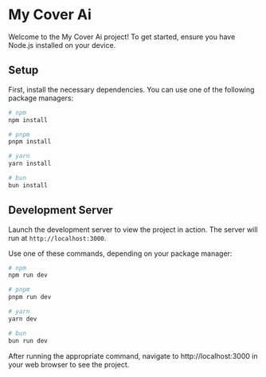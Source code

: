 # My Cover Ai

Welcome to the My Cover Ai project! To get started, ensure you have Node.js installed on your device.

## Setup

First, install the necessary dependencies. You can use one of the following package managers:

```bash
# npm
npm install

# pnpm
pnpm install

# yarn
yarn install

# bun
bun install
```

## Development Server

Launch the development server to view the project in action. The server will run at `http://localhost:3000`.

Use one of these commands, depending on your package manager:

```bash
# npm
npm run dev

# pnpm
pnpm run dev

# yarn
yarn dev

# bun
bun run dev
```

After running the appropriate command, navigate to http://localhost:3000 in your web browser to see the project.
